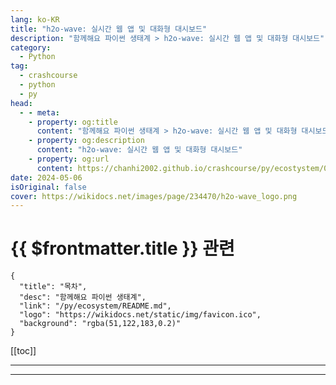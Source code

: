 ```yaml
---
lang: ko-KR
title: "h2o-wave: 실시간 웹 앱 및 대화형 대시보드"
description: "함께해요 파이썬 생태계 > h2o-wave: 실시간 웹 앱 및 대화형 대시보드"
category:
  - Python
tag: 
  - crashcourse
  - python
  - py
head:
  - - meta:
    - property: og:title
      content: "함께해요 파이썬 생태계 > h2o-wave: 실시간 웹 앱 및 대화형 대시보드"
    - property: og:description
      content: "h2o-wave: 실시간 웹 앱 및 대화형 대시보드"
    - property: og:url
      content: https://chanhi2002.github.io/crashcourse/py/ecostystem/04/h2o-wave.html
date: 2024-05-06
isOriginal: false
cover: https://wikidocs.net/images/page/234470/h2o-wave_logo.png
---
```


# {{ $frontmatter.title }} 관련

```component VPCard
{
  "title": "목차",
  "desc": "함께해요 파이썬 생태계",
  "link": "/py/ecosystem/README.md",
  "logo": "https://wikidocs.net/static/img/favicon.ico",
  "background": "rgba(51,122,183,0.2)"
}
```

[[toc]]

---

<SiteInfo
  name="h2o-wave: 실시간 웹 앱 및 대화형 대시보드 | WikiDocs"
  desc="함께해요 파이썬 생태계"
  url="https://wikidocs.net/234470"
  logo="https://wikidocs.net/static/img/favicon.ico"
  preview="https://wikidocs.net/images/page/234470/h2o-wave_logo.png"/>

<!-- TODO: 작성 -->

---
